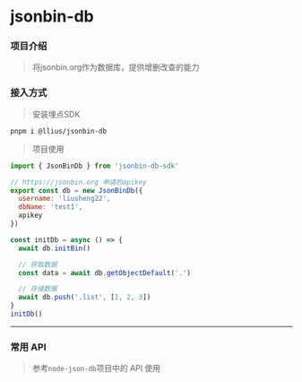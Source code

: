 # jsonbin-db

### 项目介绍
> 将jsonbin.org作为数据库，提供增删改查的能力

### 接入方式
> 安装埋点SDK
```shell
pnpm i @llius/jsonbin-db
```

> 项目使用
```javascript
import { JsonBinDb } from 'jsonbin-db-sdk'

// https://jsonbin.org 申请的apikey
export const db = new JsonBinDb({
  username: 'liusheng22',
  dbName: 'test1',
  apikey
})

const initDb = async () => {
  await db.initBin()

  // 获取数据
  const data = await db.getObjectDefault('.')

  // 存储数据
  await db.push('.list', [1, 2, 3])
}
initDb()
```

---

### 常用 API
> 参考`node-json-db`项目中的 API 使用
